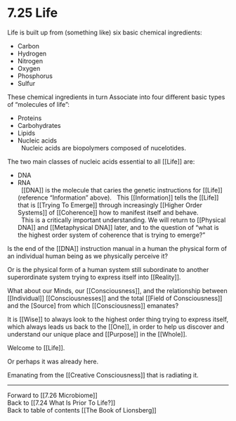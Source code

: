 # 7.25 Life

Life is built up from (something like) six basic chemical ingredients: 

- Carbon  
- Hydrogen  
- Nitrogen  
- Oxygen  
- Phosphorus  
- Sulfur  

These chemical ingredients in turn Associate into four different basic types of “molecules of life”: 

- Proteins  
- Carbohydrates  
- Lipids  
- Nucleic acids   
 
Nucleic acids are biopolymers composed of nucelotides. 

The two main classes of nucleic acids essential to all [[Life]] are: 

- DNA  
- RNA   
 
[[DNA]] is the molecule that caries the genetic instructions for [[Life]] (reference “Information” above). 
 
This [[Information]] tells the [[Life]] that is [[Trying To Emerge]] through increasingly [[Higher Order Systems]] of [[Coherence]] how to manifest itself and behave.   
 
This is a critically important understanding. We will return to [[Physical DNA]] and [[Metaphysical DNA]] later, and to the question of “what is the highest order system of coherence that is trying to emerge?” 

Is the end of the [[DNA]] instruction manual in a human the physical form of an individual human being as we physically perceive it? 

Or is the physical form of a human system still subordinate to another superordinate system trying to express itself into [[Reality]].  

What about our Minds, our [[Consciousness]], and the relationship between [[Individual]] [[Consciousnesses]] and the total [[Field of Consciousness]] and the [Source] from which [[Consciousness]] emanates? 

It is [[Wise]] to always look to the highest order thing trying to express itself, which always leads us back to the [[One]], in order to help us discover and understand our unique place and [[Purpose]] in the [[Whole]].  

Welcome to [[Life]].  

Or perhaps it was already here. 

Emanating from the [[Creative Consciousness]] that is radiating it. 

___

Forward to [[7.26 Microbiome]]                    
Back to [[7.24 What Is Prior To Life?]]                    
Back to table of contents [[The Book of Lionsberg]]  
